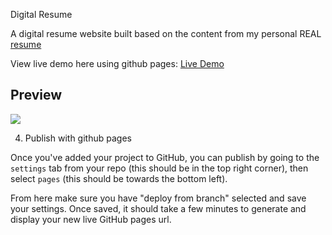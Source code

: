 Digital Resume

A digital resume website built based on the content from my personal REAL [resume](./assets/resume.pdf)

View live demo here using github pages: [Live Demo](https://ehudsuryano.github.io/Digital-Resume/)

## Preview

<img src="assets\images\demo.gif">

4. Publish with github pages

Once you've added your project to GitHub, you can publish by going to the `settings` tab from your repo (this should be in the top right corner), then select `pages` (this should be towards the bottom left).

From here make sure you have "deploy from branch" selected and save your settings. Once saved, it should take a few minutes to generate and display your new live GitHub pages url.
